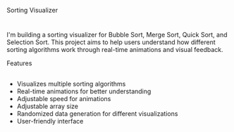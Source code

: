 Sorting Visualizer
#

I'm building a sorting visualizer for Bubble Sort, Merge Sort, Quick Sort, and Selection Sort. 
This project aims to help users understand how different sorting algorithms work through real-time animations and visual feedback.

Features
##

- Visualizes multiple sorting algorithms
- Real-time animations for better understanding
- Adjustable speed for animations
- Adjustable array size
- Randomized data generation for different visualizations
- User-friendly interface
